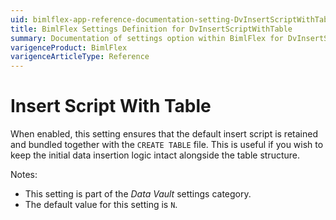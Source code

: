 ```yaml
---
uid: bimlflex-app-reference-documentation-setting-DvInsertScriptWithTable
title: BimlFlex Settings Definition for DvInsertScriptWithTable
summary: Documentation of settings option within BimlFlex for DvInsertScriptWithTable
varigenceProduct: BimlFlex
varigenceArticleType: Reference
---
```


# Insert Script With Table

When enabled, this setting ensures that the default insert script is retained and bundled together with the `CREATE TABLE` file. This is useful if you wish to keep the initial data insertion logic intact alongside the table structure.

Notes:

* This setting is part of the *Data Vault* settings category.
* The default value for this setting is `N`.
